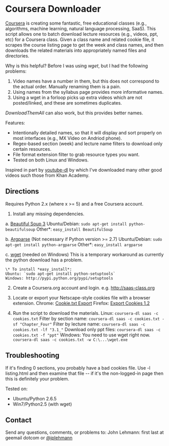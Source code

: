 Coursera Downloader
===================

[Coursera] is creating some fantastic, free educational classes (e.g., algorithms, machine learning, natural language processing, SaaS).  This script allows one to batch download lecture resources (e.g., videos, ppt, etc) for a Coursera class.  Given a class name and related cookie file, it scrapes the course listing page to get the week and class names, and then downloads the related materials into appropriately named files and directories.

Why is this helpful?  Before I was using *wget*, but I had the following problems:

  1. Video names have a number in them, but this does not correspond to the actual order.  Manually renaming them is a pain.
  2. Using names from the syllabus page provides more informative names.
  3. Using a wget in a forloop picks up extra videos which are not posted/linked, and these are sometimes duplicates.

*DownloadThemAll* can also work, but this provides better names.

Features:

  * Intentionally detailed names, so that it will display and sort properly
    on most interfaces (e.g., MX Video on Andriod phone).
  * Regex-based section (week) and lecture name filters to download only
    certain resources.
  * File format extension filter to grab resource types you want.
  * Tested on both Linux and Windows.

Inspired in part by [youtube-dl] by which I've downloaded many other good videos such those from Khan Academy.  


Directions
----------

Requires Python 2.x (where x >= 5) and a free Coursera account.

1. Install any missing dependencies.

  a. [Beautiful Soup 3]
    Ubuntu/Debian: `sudo apt-get install python-beautifulsoup`
    Other*: `easy_install BeautifulSoup`

  b. [Argparse] (Not necessary if Python version >= 2.7)
    Ubuntu/Debian: `sudo apt-get install python-argparse`
    Other*: `easy_install argparse`

  c. [wget] (needed on Windows)
    This is a temporary workaround as currently the python download 
    has a problem.
    
    \* To install *easy_install*:
    Ubuntu: `sudo apt-get install python-setuptools`
    Windows: http://pypi.python.org/pypi/setuptools  

2. Create a Coursera.org account and login.
    e.g. http://saas-class.org

3. Locate or export your Netscape-style cookies file with a browser extension.
    Chrome: [Cookie.txt Export]
    Firefox: [Export Cookies 1.2]
      

4. Run the script to download the materials.
    Linux:
      `coursera-dl saas -c cookies.txt`
    Filter by section name:
      `coursera-dl saas -c cookies.txt -sf "Chapter_Four"`
    Filter by lecture name:
      `coursera-dl saas -c cookies.txt -lf "3.1_"`
    Download only ppt files:
      `coursera-dl saas -c cookies.txt -f "ppt"`
    Windows:
      You need to use wget right now.
      `coursera-dl saas -c cookies.txt -w C:\...\wget.exe`


Troubleshooting
---------------

If it's finding 0 sections, you probably have a bad cookies file.
Use -l listing.html and then examine that file -- if it's the non-logged-in
page then this is definitely your problem.

Tested on:

  * Ubuntu/Python 2.6.5
  * Win7/Python2.5 (with wget)


Contact
-------
Send any questions, comments, or problems to:
John Lehmann: first last at geemail dotcom or [@jplehmann]
  


[@jplehmann]: www.twitter.com/jplehmann
[Cookie.txt Export]: https://chrome.google.com/webstore/detail/lopabhfecdfhgogdbojmaicoicjekelh
[youtube-dl]: http://rg3.github.com/youtube-dl
[Coursera]: http://www.coursera.org
[Beautiful Soup 3]: http://www.crummy.com/software/BeautifulSoup
[Argparse]: http://pypi.python.org/pypi/argparse
[wget]: http://sourceforge.net/projects/gnuwin32/files/wget/1.11.4-1/wget-1.11.4-1-setup.exe
[Export Cookies 1.2]: https://addons.mozilla.org/en-US/firefox/addon/export-cookies
